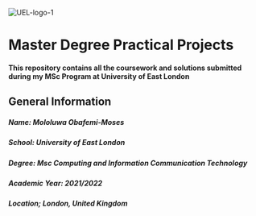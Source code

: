 ![UEL-logo-1](https://github.com/Mololuwa1/UEL-projects/assets/79648449/959613cd-6b06-4414-ab34-d746dd95780d)


# Master Degree Practical Projects

#### This repository contains all the coursework and solutions submitted during my MSc Program at University of East London

## General Information 

##### Name: Mololuwa Obafemi-Moses
##### School: University of East London 
##### Degree: Msc Computing and Information Communication Technology 
##### Academic Year: 2021/2022
##### Location; London, United Kingdom
